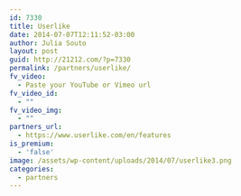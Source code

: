 ```yaml
---
id: 7330
title: Userlike
date: 2014-07-07T12:11:52-03:00
author: Julia Souto
layout: post
guid: http://21212.com/?p=7330
permalink: /partners/userlike/
fv_video:
  - Paste your YouTube or Vimeo url
fv_video_id:
  - ""
fv_video_img:
  - ""
partners_url:
  - https://www.userlike.com/en/features
is_premium:
  - 'false'
image: /assets/wp-content/uploads/2014/07/userlike3.png
categories:
  - partners
---
```

